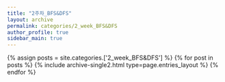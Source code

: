 ```yaml
---
title: "2주차_BFS&DFS"
layout: archive
permalink: categories/2_week_BFS&DFS
author_profile: true
sidebar_main: true
---
```



{% assign posts = site.categories.['2_week_BFS&DFS'] %}
{% for post in posts %} {% include archive-single2.html type=page.entries_layout %} {% endfor %}